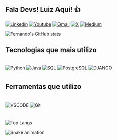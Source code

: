 ## Fala Devs! Luiz Aqui! 👍

[![Linkedin](https://img.shields.io/badge/LinkedIn-0077B5?style=for-the-badge&logo=linkedin&logoColor=white)](https://www.linkedin.com/in/luizfernandotr/)
[![Youtube](https://img.shields.io/badge/YouTube-FF0000?style=for-the-badge&logo=youtube&logoColor=white)](https://www.youtube.com/channel/UC3MAM4GFtpvHFjdBYXCnHGw)
[![Gmail](https://img.shields.io/badge/Gmail-333333?style=for-the-badge&logo=gmail&logoColor=red)](mailto:euluuizfernando2001@gmail.com)
[![X](https://img.shields.io/badge/X-000?style=for-the-badge&logo=x)](https://x.com/euluizrpa)
[![Medium](https://img.shields.io/badge/-Medium-%23000000?style=for-the-badge&logo=medium&logoColor=white)](https://medium.com/@euluizfernando2001)

![Fernando's GitHub stats](https://github-readme-stats.vercel.app/api?username=oluuizfernando&show_icons=true&theme=transparent)

## Tecnologias que mais utilizo
<div style="display: inline_block"><br/>
  <img align="center" alt="Python" src="https://img.shields.io/badge/Python-3776AB?style=for-the-badge&logo=python&logoColor=white"/>
  <img align="center" alt="Java" src="https://img.shields.io/badge/Java-ED8B00?style=for-the-badge&logo=openjdk&logoColor=white"/>
  <img align="center" alt="SQL" src="https://img.shields.io/badge/MySQL-00000F?style=for-the-badge&logo=mysql&logoColor=white"/>
  <img align="center" alt="PostgreSQL" src="https://img.shields.io/badge/PostgreSQL-000?style=for-the-badge&logo=postgresql"/>
  <img align="center" alt="DJANGO" src="https://img.shields.io/badge/django-%23092E20.svg?style=for-the-badge&logo=django&logoColor=white"/>
  <h1></h1>
</div>

## Ferramentas que utilizo
<div style="display: inline_block"><br/>
  <img align="center" alt="VSCODE" src="https://img.shields.io/badge/Vscode-007ACC?style=for-the-badge&logo=visual-studio-code&logoColor=white"/>
  <img align="center" alt="Git" src="https://img.shields.io/badge/GIT-E44C30?style=for-the-badge&logo=git&logoColor=white"/>
  <h1></h1>
</div>


![Top Langs](https://github-readme-stats.vercel.app/api/top-langs/?username=oluuizfernando&langs_count=8)
  
![Snake animation](https://github.com/LuigiGF/LuigiGF/blob/output/github-contribution-grid-snake.svg)
